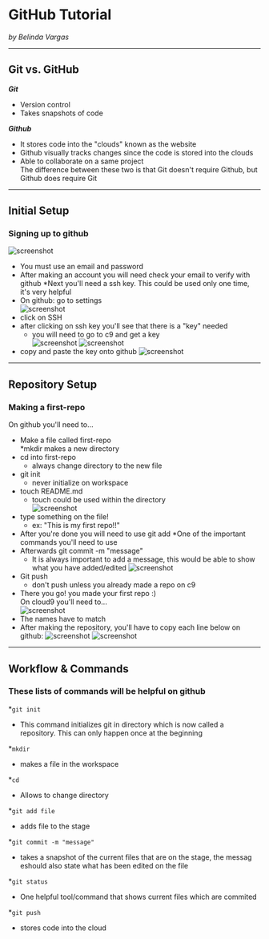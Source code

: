 # GitHub Tutorial

_by Belinda Vargas_

---
## Git vs. GitHub
**_Git_**
 * Version control   
 * Takes snapshots of code 
 
**_Github_**  
 * It stores code into the "clouds" known as the website   
 * Github visually tracks changes  since the code is stored into the clouds   
 * Able to collaborate on a same project  
The difference between these two is that Git doesn't require Github, but Github does require Git 

---
## Initial Setup
### Signing up to github
![screenshot](https://cloud.githubusercontent.com/assets/15129114/19668093/3c494cf6-9a23-11e6-8d8d-211b0a0d6a8d.png)
* You must use an email and password 
* After making an account you will need check your email to verify with github
*Next you'll need a ssh key. This could be used only one time, it's very helpful 
* On github: go to settings  
![screenshot](https://cloud.githubusercontent.com/assets/15129114/19669263/eda93742-9a2b-11e6-8ff7-db2ab82e1a3b.png)
* click on SSH 
* after clicking on ssh key you'll see that there is a "key" needed  
  * you will need to go to c9 and get a key   
![screenshot](https://cloud.githubusercontent.com/assets/15129114/19669403/0fb7ef58-9a2d-11e6-9804-733185d656aa.png)
![screenshot](https://cloud.githubusercontent.com/assets/15129114/19668387/863abe92-9a25-11e6-8c70-e46f635bba80.png)
* copy and paste the key onto github
![screenshot](https://cloud.githubusercontent.com/assets/15129114/19671767/1ec54132-9a3f-11e6-9ddf-88b7b1e0404c.png)



---
## Repository Setup
### Making a first-repo    
On github you'll need to...
* Make a file called first-repo  
  *mkdir makes a new directory  
* cd into first-repo 
  * always change directory to the new file 
* git init 
  * never initialize on workspace  
* touch README.md  
  * touch could be used within the directory   
![screenshot](https://cloud.githubusercontent.com/assets/15129114/19785125/40874454-9c66-11e6-9036-d76dc4d0d0a6.png)
* type something on the file! 
  * ex: "This is my first repo!!"  
* After you're done you will need to use git add
  *One of the important commands you'll need to use
* Afterwards git commit -m "message"
  * It is always important to add a message, this would be able to show what you have added/edited
![screenshot](https://cloud.githubusercontent.com/assets/15129114/19785992/c7eb8092-9c69-11e6-9894-9d3ebbfefad2.png)
* Git push
  * don't push unless you already made a repo on c9
 * There you go! you made your first repo :)  
On cloud9 you'll need to...  
![screenshot](https://cloud.githubusercontent.com/assets/15129114/19785655/3b30fe30-9c68-11e6-8d26-db7facc2550a.png)
 * The names have to match  
 * After making the repository, you'll have to copy each line below on github: 
![screenshot](https://cloud.githubusercontent.com/assets/15129114/19785636/1c8b0c28-9c68-11e6-8034-27b504728d12.png)
![screenshot](https://cloud.githubusercontent.com/assets/15129114/19785997/cd699356-9c69-11e6-9941-d7deac92573b.png)



---
## Workflow & Commands
### These lists of commands will be helpful on github 

*`git init`  
  * This command initializes git in directory which is now called a repository. This can only happen once at the beginning

*`mkdir`  
  * makes a file in the workspace  

*`cd`  
  * Allows to change directory    

*`git add file`  
  * adds file to the stage   
    
*`git commit -m "message"`  
  * takes a snapshot of the current files that are on the stage, the messag eshould also state what has been edited on the file    

*`git status`  
  * One helpful tool/command that shows current files which are commited   

*`git push`  
  * stores code into the cloud  